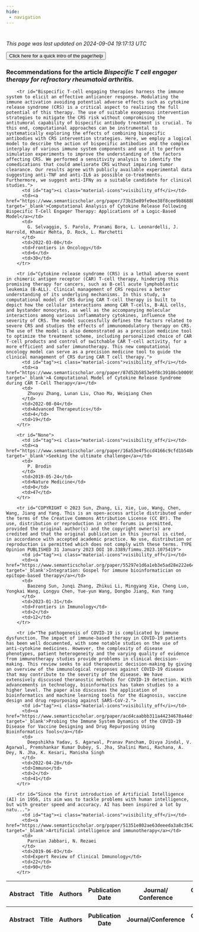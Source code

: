 ```yaml
---
hide:
 - navigation
---
```

<!DOCTYPE html>
#
<html lang="en">
<head>
  <meta charset="utf-8">
</head>

<body>
  <p>
  <i class="footer">This page was last updated on 2024-09-04 19:17:13 UTC</i>
  </p>
  
  <div class="note info" onclick="startIntro()">
    <p>
      <button type="button" class="buttons">
        <div style="display: flex; align-items: center;">
        Click here for a quick intro of the page! <i class="material-icons">help</i>
        </div>
      </button>
    </p>
  </div>

  <p>
  <h3 data-intro='Recommendations for the article'>
    Recommendations for the article <i>Bispecific T cell engager therapy for refractory rheumatoid arthritis.</i>
  </h3>
  <table id="table1" class="display wrap" style="width:100%">
  <thead>
    <tr>
        <th data-intro='Click to view the abstract (if available)'>Abstract</th>
        <th>Title</th>
        <th>Authors</th>
        <th>Publication Date</th>
        <th>Journal/ Conference</th>
        <th>Citation count</th>
        <th data-intro='Highest h-index among the authors'>Highest h-index</th>
    </tr>
  </thead>
  <tbody>
    
        <tr id="Bispecific T-cell engaging therapies harness the immune system to elicit an effective anticancer response. Modulating the immune activation avoiding potential adverse effects such as cytokine release syndrome (CRS) is a critical aspect to realizing the full potential of this therapy. The use of suitable exogenous intervention strategies to mitigate the CRS risk without compromising the antitumoral capability of bispecific antibody treatment is crucial. To this end, computational approaches can be instrumental to systematically exploring the effects of combining bispecific antibodies with CRS intervention strategies. Here, we employ a logical model to describe the action of bispecific antibodies and the complex interplay of various immune system components and use it to perform simulation experiments to improve the understanding of the factors affecting CRS. We performed a sensitivity analysis to identify the comedications that could ameliorate CRS without impairing tumor clearance. Our results agree with publicly available experimental data suggesting anti-TNF and anti-IL6 as possible co-treatments. Furthermore, we suggest anti-IFNγ as a suitable candidate for clinical studies.">
          <td id="tag"><i class="material-icons">visibility_off</i></td>
          <td><a href="https://www.semanticscholar.org/paper/73b15e89fe9ee38f8cee9b8688b18c9a82745947" target='_blank'>Computational Analysis of Cytokine Release Following Bispecific T-Cell Engager Therapy: Applications of a Logic-Based Model</a></td>
          <td>
            G. Selvaggio, S. Parolo, Pranami Bora, L. Leonardelli, J. Harrold, Khamir Mehta, D. Rock, L. Marchetti
          </td>
          <td>2022-03-08</td>
          <td>Frontiers in Oncology</td>
          <td>6</td>
          <td>30</td>
        </tr>
    
        <tr id="Cytokine release syndrome (CRS) is a lethal adverse event in chimeric antigen receptor (CAR) T‐cell therapy, hindering this promising therapy for cancers, such as B‐cell acute lymphoblastic leukemia (B‐ALL). Clinical management of CRS requires a better understanding of its underlying mechanisms. In this study, a computational model of CRS during CAR T‐cell therapy is built to depict how the cellular interactions among CAR T‐cells, B‐ALL cells, and bystander monocytes, as well as the accompanying molecular interactions among various inflammatory cytokines, influence the severity of CRS. The model successfully defines the factors related to severe CRS and studies the effects of immunomodulatory therapy on CRS. The use of the model is also demonstrated as a precision medicine tool to optimize the treatment scheme, including personalized choice of CAR T‐cell products and control of switchable CAR T‐cell activity, for a more efficient and safer immunotherapy. This new computational oncology model can serve as a precision medicine tool to guide the clinical management of CRS during CAR T cell therapy.">
          <td id="tag"><i class="material-icons">visibility_off</i></td>
          <td><a href="https://www.semanticscholar.org/paper/87d52b5853e9f8c39186cb00095a3e8113def110" target='_blank'>A Computational Model of Cytokine Release Syndrome during CAR T‐Cell Therapy</a></td>
          <td>
            Zhuoyu Zhang, Lunan Liu, Chao Ma, Weiqiang Chen
          </td>
          <td>2022-08-04</td>
          <td>Advanced Therapeutics</td>
          <td>4</td>
          <td>19</td>
        </tr>
    
        <tr id="None">
          <td id="tag"><i class="material-icons">visibility_off</i></td>
          <td><a href="https://www.semanticscholar.org/paper/16a53e4f5ccd4166c9cfd1b548ed301889dc9292" target='_blank'>Seeking the ultimate challenge</a></td>
          <td>
            P. Brodin
          </td>
          <td>2019-05-24</td>
          <td>Nature Medicine</td>
          <td>0</td>
          <td>47</td>
        </tr>
    
        <tr id="COPYRIGHT © 2023 Sun, Zhang, Li, Xie, Luo, Wang, Chen, Wang, Jiang and Yang. This is an open-access article distributed under the terms of the Creative Commons Attribution License (CC BY). The use, distribution or reproduction in other forums is permitted, provided the original author(s) and the copyright owner(s) are credited and that the original publication in this journal is cited, in accordance with accepted academic practice. No use, distribution or reproduction is permitted which does not comply with these terms. TYPE Opinion PUBLISHED 31 January 2023 DOI 10.3389/fimmu.2023.1075419">
          <td id="tag"><i class="material-icons">visibility_off</i></td>
          <td><a href="https://www.semanticscholar.org/paper/55297e1d6a1eb3e5ad28e222e6484ea9889ddb40" target='_blank'>Integration: Gospel for immune bioinformatician on epitope-based therapy</a></td>
          <td>
            Baozeng Sun, Junqi Zhang, Zhikui Li, Mingyang Xie, Cheng Luo, Yongkai Wang, Longyu Chen, Yue-yun Wang, Dongbo Jiang, Kun Yang
          </td>
          <td>2023-01-31</td>
          <td>Frontiers in Immunology</td>
          <td>2</td>
          <td>12</td>
        </tr>
    
        <tr id="The pathogenesis of COVID-19 is complicated by immune dysfunction. The impact of immune-based therapy in COVID-19 patients has been well documented, with some notable studies on the use of anti-cytokine medicines. However, the complexity of disease phenotypes, patient heterogeneity and the varying quality of evidence from immunotherapy studies provide problems in clinical decision-making. This review seeks to aid therapeutic decision-making by giving an overview of the immunological responses against COVID-19 disease that may contribute to the severity of the disease. We have extensively discussed theranostic methods for COVID-19 detection. With advancements in technology, bioinformatics has taken studies to a higher level. The paper also discusses the application of bioinformatics and machine learning tools for the diagnosis, vaccine design and drug repurposing against SARS-CoV-2.">
          <td id="tag"><i class="material-icons">visibility_off</i></td>
          <td><a href="https://www.semanticscholar.org/paper/acd4caabbb311a44234678a44df1c14dec251114" target='_blank'>Probing the Immune System Dynamics of the COVID-19 Disease for Vaccine Designing and Drug Repurposing Using Bioinformatics Tools</a></td>
          <td>
            Deepshikha Yadav, S. Agarwal, Pranav Pancham, Divya Jindal, V. Agarwal, Premshankar Kumar Dubey, S. Jha, Shalini Mani, Rachana, A. Dey, N. Jha, K. Kesari, Manisha Singh
          </td>
          <td>2022-04-28</td>
          <td>Immuno</td>
          <td>2</td>
          <td>41</td>
        </tr>
    
        <tr id="Since the first introduction of Artificial Intelligence (AI) in 1956, its aim was to tackle problems with human intelligence, but with greater speed and accuracy. AI has been inspired a lot by natu...">
          <td id="tag"><i class="material-icons">visibility_off</i></td>
          <td><a href="https://www.semanticscholar.org/paper/51351e802ae63deeeda3a8c35429fcf87289ea58" target='_blank'>Artificial intelligence and immunotherapy</a></td>
          <td>
            Parnian Jabbari, N. Rezaei
          </td>
          <td>2019-06-03</td>
          <td>Expert Review of Clinical Immunology</td>
          <td>22</td>
          <td>90</td>
        </tr>
    
  </tbody>
  <tfoot>
    <tr>
        <th>Abstract</th>
        <th>Title</th>
        <th>Authors</th>
        <th>Publication Date</th>
        <th>Journal/Conference</th>
        <th>Citation count</th>
        <th>Highest h-index</th>
    </tr>
  </tfoot>
  </table>
  </p>

</body>

<script>
var dataTableOptions = {
        initComplete: function () {
        this.api()
            .columns()
            .every(function () {
                let column = this;
 
                // Create select element
                let select = document.createElement('select');
                select.add(new Option(''));
                column.footer().replaceChildren(select);
 
                // Apply listener for user change in value
                select.addEventListener('change', function () {
                    column
                        .search(select.value, {exact: true})
                        .draw();
                });

                // keep the width of the select element same as the column
                select.style.width = '100%';
 
                // Add list of options
                column
                    .data()
                    .unique()
                    .sort()
                    .each(function (d, j) {
                        select.add(new Option(d));
                    });
            });
    },
    scrollX: false,
    scrollCollapse: true,
    paging: true,
    fixedColumns: true,
    columnDefs: [
        {"className": "dt-center", "targets": "_all"},
        // set width for both columns 0 and 1 as 25%
        { width: '5%', targets: 0 },
        { width: '25%', targets: 1 },
        { width: '20%', targets: 2 },
        { width: '10%', targets: 3 },
        { width: '20%', targets: 4 }

      ],
    pageLength: 10,
    layout: {
        topStart: {
            buttons: ['copy', 'csv', 'excel', 'pdf', 'print']
        }
    }
  }
  new DataTable('#table1', dataTableOptions);
  
  var table = $('#table1').DataTable();
  $('#table1 tbody').on('click', 'td:first-child', function () {
    var tr = $(this).closest('tr');
    var row = table.row( tr );

    var rowId = tr.attr('id');
    // alert(rowId);

    if (row.child.isShown()) {
      // This row is already open - close it.
      row.child.hide();
      tr.removeClass('shown');
      tr.find('td:first-child').html('<i class="material-icons">visibility_off</i>');
    } else {
      // Open row.
      // row.child('foo').show();
      var content = '<div class="child-row-content"><strong>Abstract:</strong> ' + rowId + '</div>';
      row.child(content).show();
      tr.addClass('shown');
      tr.find('td:first-child').html('<i class="material-icons">visibility</i>');
    }
  });
</script>
<style>
  .child-row-content {
    text-align: justify;
    text-justify: inter-word;
    word-wrap: break-word; /* Ensure long words are broken */
    white-space: normal; /* Ensure text wraps to the next line */
    max-width: 100%; /* Ensure content does not exceed the table width */
    padding: 10px; /* Optional: add some padding for better readability */
    /* font size */
    font-size: small;
  }
</style>
</html>